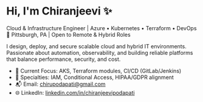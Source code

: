 # Hi, I'm Chiranjeevi ✨

Cloud & Infrastructure Engineer | Azure • Kubernetes • Terraform • DevOps  
📍 Pittsburgh, PA | Open to Remote & Hybrid Roles

I design, deploy, and secure scalable cloud and hybrid IT environments.  
Passionate about automation, observability, and building reliable platforms  
that balance performance, security, and cost.

- 🔭 Current Focus: AKS, Terraform modules, CI/CD (GitLab/Jenkins)
- 🔐 Specialties: IAM, Conditional Access, HIPAA/GDPR alignment
- 📬 Email: chirupodapati@gmail.com  
- 🌐 LinkedIn: [linkedin.com/in/chiranjeevipodapati](https://www.linkedin.com/in/chiranjeevipodapati)
